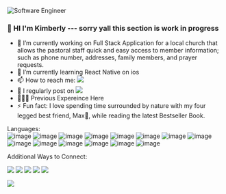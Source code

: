 ![Software Engineer](https://github.com/kdb23/kdb23/assets/121531138/e3cb4edf-e3b2-434d-b3c2-6633d336328b)
### 👋 HI I'm Kimberly --- sorry yall this section is work in progress

- 🔭 I’m currently working on Full Stack Application for a local church that allows the pastoral staff quick and easy access to member information; such as phone number, addresses, family members, and prayer requests. 
- 🌱 I’m currently learning React Native on ios 
- 📫 How to reach me: [![](https://img.shields.io/badge/Gmail-D14836?style=for-the-badge&logo=gmail&logoColor=white)](mailto://kimberly.d.benton@gmail.com)
- 📝 I regularly post on [![](https://img.shields.io/badge/Medium-12100E?style=for-the-badge&logo=medium&logoColor=white)](https://medium.com/@kimberly.d.benton)
- 👩🏻‍💻 Previous Expereince Here
- ⚡ Fun fact: I love spending time surrounded by nature with my four legged best friend, Max🐾, while reading the latest Bestseller Book. 

Languages:<br>
![image](https://github.com/kdb23/kdb23/assets/121531138/c2fe8cb5-caa3-43a4-b593-1718985d87aa)
![image](https://github.com/kdb23/kdb23/assets/121531138/e949bd8c-32ad-4a3c-adf8-41807352bb05)
![image](https://github.com/kdb23/kdb23/assets/121531138/2268ff56-6781-4c5a-9163-536f161ffeb3)
![image](https://github.com/kdb23/kdb23/assets/121531138/6a58b1ce-6082-41b4-b39c-19733f2813a7)
![image](https://github.com/kdb23/kdb23/assets/121531138/0f1663fe-c974-412c-9d7b-0d0d3a5583a7)
![image](https://github.com/kdb23/kdb23/assets/121531138/ebba7906-ac30-4d1b-ba37-dd2a12c00bcb)
![image](https://github.com/kdb23/kdb23/assets/121531138/2aafdff5-c722-40bc-b927-e2c913285883)
![image](https://github.com/kdb23/kdb23/assets/121531138/f019746d-b114-4bf2-a7f5-9e5f772a2626)
![image](https://github.com/kdb23/kdb23/assets/121531138/fb9a9cff-6699-4170-89fa-1e7164e1102e)
![image](https://github.com/kdb23/kdb23/assets/121531138/a4493dd3-4d16-41cf-8372-4e801a9e4142)
![image](https://github.com/kdb23/kdb23/assets/121531138/f5fd84b9-7a0f-47be-a550-bfee2c3bf626)
![image](https://github.com/kdb23/kdb23/assets/121531138/5514f189-9048-48b9-aed8-3029630460e5)
![image](https://github.com/kdb23/kdb23/assets/121531138/3dbb7fb9-83d3-45b7-8bc3-0efddd127afb)
![image](https://github.com/kdb23/kdb23/assets/121531138/6bd70923-9ad2-47e2-921b-c65f7ed00649)




Additional Ways to Connect: 

[![](https://img.shields.io/badge/linkedin-%230077B5.svg?style=for-the-badge&logo=linkedin)](https://www.linkedin.com/in/kimberly-d-benton/)
[![](https://img.shields.io/badge/Medium-12100E?style=for-the-badge&logo=medium&logoColor=white)](https://medium.com/@kimberly.d.benton)
[![](https://img.shields.io/badge/Gmail-D14836?style=for-the-badge&logo=gmail&logoColor=white)](mailto://kimberly.d.benton@gmail.com)
[![](https://img.shields.io/badge/Instagram-E4405F?style=for-the-badge&logo=instagram&logoColor=white)](https://www.instagram.com/kdb0913/)
[![](https://img.shields.io/badge/-LeetCode-FFA116?style=for-the-badge&logo=LeetCode&logoColor=black)](https://leetcode.com/wanderlustRN/)

<!-- <img src="https://github-readme-streak-stats.herokuapp.com/?user=zluvsand"/>  -->
<img src="https://github-readme-stats.vercel.app/api/top-langs?username=zluvsand&layout=compact"/>

